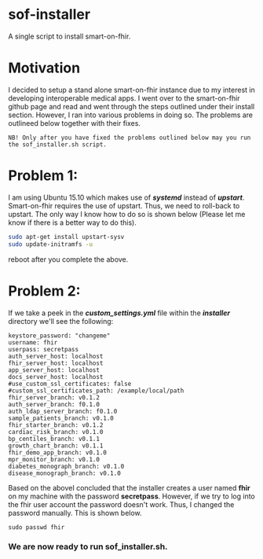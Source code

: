# sof-installer
A single script to install smart-on-fhir.

# Motivation
I decided to setup a stand alone smart-on-fhir instance due to my interest in developing interoperable medical apps. I went over to the smart-on-fhir github page and read and went through the steps outlined under their install section. However, I ran into various problems in doing so. The problems are outlineed below together with their fixes.

```
NB! Only after you have fixed the problems outlined below may you run the sof_installer.sh script.
```

# Problem 1:
I am using Ubuntu 15.10 which makes use of **_systemd_** instead of **_upstart_**. Smart-on-fhir requires the use of upstart. Thus, we need to roll-back to upstart. The only way I know how to do so is shown below (Please let me know if there is a better way to do this).
```bash
sudo apt-get install upstart-sysv
sudo update-initramfs -u
```
reboot after you complete the above.

# Problem 2:
If we take a peek in the **_custom_settings.yml_** file within the **_installer_** directory we'll see the following:
```
keystore_password: "changeme"
username: fhir
userpass: secretpass
auth_server_host: localhost
fhir_server_host: localhost
app_server_host: localhost
docs_server_host: localhost
#use_custom_ssl_certificates: false
#custom_ssl_certificates_path: /example/local/path
fhir_server_branch: v0.1.2
auth_server_branch: f0.1.0
auth_ldap_server_branch: f0.1.0
sample_patients_branch: v0.1.0
fhir_starter_branch: v0.1.2
cardiac_risk_branch: v0.1.0
bp_centiles_branch: v0.1.1
growth_chart_branch: v0.1.1
fhir_demo_app_branch: v0.1.0
mpr_monitor_branch: v0.1.0
diabetes_monograph_branch: v0.1.0
disease_monograph_branch: v0.1.0
```
Based on the aboveI concluded that the installer creates a user named __fhir__ on my machine with the password __secretpass__. However, if we try to  log into the fhir user account the password doesn't work. Thus, I changed the password manually. This is shown below.

```
sudo passwd fhir
```

### We are now ready to run sof_installer.sh.
